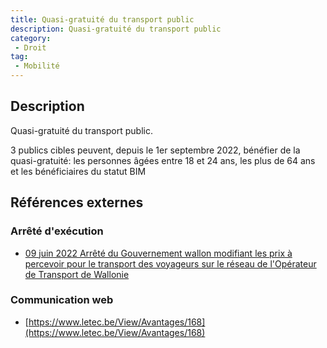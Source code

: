 ```yaml
---
title: Quasi-gratuité du transport public
description: Quasi-gratuité du transport public
category: 
 - Droit
tag: 
 - Mobilité
---
```


## Description

Quasi-gratuité du transport public.

3 publics cibles peuvent, depuis le 1er septembre 2022, bénéfier de la quasi-gratuité: les personnes âgées entre 18 et 24 ans, les plus de 64 ans et les bénéficiaires du statut BIM

## Références externes 

### Arrêté d'exécution

- [09 juin 2022
Arrêté du Gouvernement wallon modifiant les prix à percevoir pour le transport
des voyageurs sur le réseau de l'Opérateur de Transport de Wallonie](https://wallex.wallonie.be/eli/arrete/2022/06/09/2022015317)
### Communication web

- [https://www.letec.be/View/Avantages/168](https://www.letec.be/View/Avantages/168)


